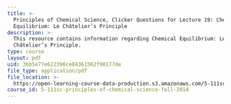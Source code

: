 ```yaml
---
title: >-
  Principles of Chemical Science, Clicker Questions for Lecture 19: Chemical
  Equilibrium: Le Châtelier’s Principle
description: >-
  This resource contains information regarding Chemical Equilibrium: Le
  Châtelier’s Principle.
type: course
layout: pdf
uid: 3bb5e77e622396ce84361562f90177de
file_type: application/pdf
file_location: >-
  https://open-learning-course-data-production.s3.amazonaws.com/5-111sc-principles-of-chemical-science-fall-2014/3bb5e77e622396ce84361562f90177de_MIT5_111F14_Lec19Clkr.pdf
course_id: 5-111sc-principles-of-chemical-science-fall-2014
---
```

